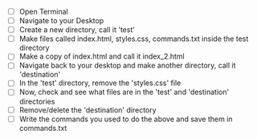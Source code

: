 - [ ] Open Terminal
- [ ] Navigate to your Desktop
- [ ] Create a new directory, call it 'test'
- [ ] Make files called index.html, styles.css, commands.txt inside the test directory
- [ ] Make a copy of index.html and call it index_2.html
- [ ] Navigate back to your desktop and make another directory, call it 'destination'
- [ ] In the 'test' directory, remove the 'styles.css' file
- [ ] Now, check and see what files are in the 'test' and 'destination' directories
- [ ] Remove/delete the 'destination' directory
- [ ] Write the commands you used to do the above and save them in commands.txt
